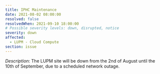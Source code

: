 ```yaml
---
title: IPHC Maintenance
date: 2021-08-02 08:00:00
resolved: false
resolvedWhen: 2021-09-10 18:00:00
# Possible severity levels: down, disrupted, notice
severity: down
affected:
  - LUPM - Cloud Compute
section: issue
---
```


*Description*: The LUPM site will be down from the 2nd of August until the 10th of September, due to a scheduled network outage.
